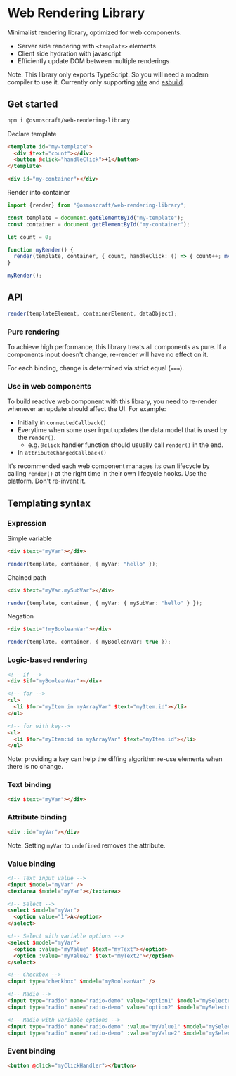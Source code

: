 # Web Rendering Library

Minimalist rendering library, optimized for web components.

- Server side rendering with `<template>` elements
- Client side hydration with javascript
- Efficiently update DOM between multiple renderings

Note: This library only exports TypeScript. So you will need a modern compiler to use it. Currently only supporting [vite](https://vitejs.dev/) and [esbuild](https://esbuild.github.io/).

## Get started

```sh
npm i @osmoscraft/web-rendering-library
```

Declare template

```html
<template id="my-template">
  <div $text="count"></div>
  <button @click="handleClick">+1</button>
</template>

<div id="my-container"></div>
```

Render into container

```TypeScript
import {render} from "@osmoscraft/web-rendering-library";

const template = document.getElementById("my-template");
const container = document.getElementById("my-container");

let count = 0;

function myRender() {
  render(template, container, { count, handleClick: () => { count++; myRender(); });
}

myRender();

```
## API

```TypeScript
render(templateElement, containerElement, dataObject);
```

### Pure rendering

To achieve high performance, this library treats all components as pure. If a components input doesn't change, re-render will have no effect on it.

For each binding, change is determined via strict equal (`===`).

### Use in web components

To build reactive web component with this library, you need to re-render whenever an update should affect the UI. For example:

- Initially in `connectedCallback()`
- Everytime when some user input updates the data model that is used by the `render()`.
  - e.g. `@click` handler function should usually call `render()` in the end.
- In `attributeChangedCallback()`

It's recommended each web component manages its own lifecycle by calling `render()` at the right time in their own lifecycle hooks. Use the platform. Don't re-invent it.

## Templating syntax

### Expression

Simple variable

```html
<div $text="myVar"></div>
```

```TypeScript
render(template, container, { myVar: "hello" });
```

Chained path

```html
<div $text="myVar.mySubVar"></div>
```

```TypeScript
render(template, container, { myVar: { mySubVar: "hello" } });
```

Negation

```html
<div $text="!myBooleanVar"></div>
```

```TypeScript
render(template, container, { myBooleanVar: true });
```

### Logic-based rendering

```html
<!-- if -->
<div $if="myBooleanVar"></div>

<!-- for -->
<ul>
  <li $for="myItem in myArrayVar" $text="myItem.id"></li>
</ul>

<!-- for with key-->
<ul>
  <li $for="myItem:id in myArrayVar" $text="myItem.id"></li>
</ul>
```

Note: providing a key can help the diffing algorithm re-use elements when there is no change.

### Text binding

```html
<div $text="myVar"></div>
```

### Attribute binding

```html
<div :id="myVar"></div>
```

Note: Setting `myVar` to `undefined` removes the attribute.

### Value binding

```html
<!-- Text input value -->
<input $model="myVar" />
<textarea $model="myVar"></textarea>

<!-- Select -->
<select $model="myVar">
  <option value="1">A</option>
</select>

<!-- Select with variable options -->
<select $model="myVar">
  <option :value="myValue" $text="myText"></option>
  <option :value="myValue2" $text="myText2"></option>
</select>

<!-- Checkbox -->
<input type="checkbox" $model="myBooleanVar" />

<!-- Radio -->
<input type="radio" name="radio-demo" value="option1" $model="mySelectedValue" />
<input type="radio" name="radio-demo" value="option2" $model="mySelectedValue" />

<!-- Radio with variable options -->
<input type="radio" name="radio-demo" :value="myValue1" $model="mySelectedValue" />
<input type="radio" name="radio-demo" :value="myValue2" $model="mySelectedValue" />
```

### Event binding

```html
<button @click="myClickHandler"></button>
```

